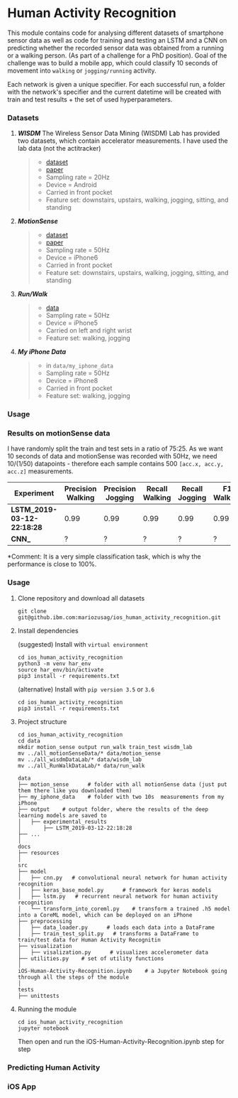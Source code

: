 # Human Activity Recognition

This module contains code for analysing different datasets of smartphone sensor data as well 
as code for training and testing an LSTM and a CNN on predicting whether the recorded
sensor data was obtained from a running or a walking person. (As part of a challenge for a PhD position).
Goal of the challenge was to build a mobile app, which could classify 10 seconds of movement into 
`walking` or `jogging/running` activity.  

Each network is given a unique specifier. For each successful run, a folder with the 
network's specifier and the current datetime will be created with train and test results + the set of 
used hyperparameters.

### Datasets

1.  ***WISDM*** 
The Wireless Sensor Data Mining (WISDM) Lab has provided two datasets, which 
contain accelerator measurements. I have used the lab data (not the actitracker)

    > - [dataset](http://www.cis.fordham.edu/wisdm)
    > - [paper](http://www.cis.fordham.edu/wisdm/public_files/sensorKDD-2010.pdf)
    > - Sampling rate = 20Hz 
    > - Device = Android
    > - Carried in front pocket
    > - Feature set: downstairs, upstairs, walking, jogging, sitting, and standing

2. ***MotionSense***
    > - [dataset](https://www.kaggle.com/malekzadeh/motionsense-dataset)
    > - [paper](https://arxiv.org/pdf/1802.07802.pdf)
    > - Sampling rate = 50Hz 
    > - Device = iPhone6
    > - Carried in front pocket
    > - Feature set: downstairs, upstairs, walking, jogging, sitting, and standing

3. ***Run/Walk***
    > - [data](https://www.kaggle.com/vmalyi/run-or-walk)
    > - Sampling rate = 50Hz 
    > - Device = iPhone5
    > - Carried on left and right wrist
    > - Feature set: walking, jogging

4. ***My iPhone Data***
    > - in `data/my_iphone_data`
    > - Sampling rate = 50Hz 
    > - Device = iPhone8
    > - Carried in front pocket
    > - Feature set: walking, jogging

### Usage

### Results on motionSense data
I have randomly split the train and test sets in a ratio of 75:25. 
As we want 10 seconds of data and motionSense was recorded with 50Hz, we need
10/(1/50) datapoints - therefore each sample contains 500 `[acc.x, acc.y, acc.z]` measurements. 

|Experiment| Precision Walking | Precision Jogging | Recall Walking | Recall Jogging | F1 Walking | F1 Jogging |
| --- | --- | --- | --- | --- | --- | --- |
|**LSTM_2019-03-12-22:18:28** | 0.99     | 0.99 | 0.99 | 0.99     | 0.99 | 0.99      |
|**CNN_** | ? | ?     | ?     | ? | ?     | ?  |

*Comment: It is a very simple classification task, which is why the performance is close to 100%. 

### Usage 
1. Clone repository and download all datasets
    ```
    git clone git@github.ibm.com:mariozusag/ios_human_activity_recognition.git
    ```
2. Install dependencies
    
    (suggested) Install with `virtual environment`
    ```
    cd ios_human_activity_recognition
    python3 -m venv har_env
    source har_env/bin/activate
    pip3 install -r requirements.txt
    ```
    (alternative) Install with `pip version 3.5` or `3.6`
    ```
    cd ios_human_activity_recognition
    pip3 install -r requirements.txt
    ```
    
3. Project structure
    
    ```
    cd ios_human_activity_recognition
    cd data
    mkdir motion_sense output run_walk train_test wisdm_lab
    mv ../all_motionSenseData/* data/motion_sense
    mv ../all_wisdmDataLab/* data/wisdm_lab
    mv ../all_RunWalkDataLab/* data/run_walk
    ```
    ```
    data
    ├── motion_sense      # folder with all motionSense data (just put them there like you downloaded them)
    ├── my_iphone_data    # folder with two 10s  measurements from my iPhone
    ├── output    # output folder, where the results of the deep learning models are saved to
    │   ├── experimental_results
    │       ├── LSTM_2019-03-12-22:18:28
    ├── ...
    │
    docs
    ├── resources       
    │
    src
    ├── model 
    │   ├── cnn.py   # convolutional neural network for human activity recognition      
    │   ├── keras_base_model.py      # framework for keras models    
    │   ├── lstm.py   # recurrent neural network for human activity recognition                
    │   └── transform_into_coreml.py    # transform a trained .h5 model into a CoreML model, which can be deployed on an iPhone                  
    ├── preprocessing 
    │   ├── data_loader.py      # loads each data into a DataFrame
    │   ├── train_test_split.py   # transforms a DataFrame to train/test data for Human Activity Recognitin
    ├── visualization 
    │   ├── visalization.py      # visualizes accelerometer data
    ├── utilities.py    # set of utility functions
    │
    iOS-Human-Activity-Recognition.ipynb    # a Jupyter Notebook going through all the steps of the module
    │
    tests
    ├── unittests 
    
    ```

4. Running the module

    ```
    cd ios_human_activity_recognition
    jupyter notebook
    ```
    Then open and run the iOS-Human-Activity-Recognition.ipynb step for step

### Predicting Human Activity

### iOS App
